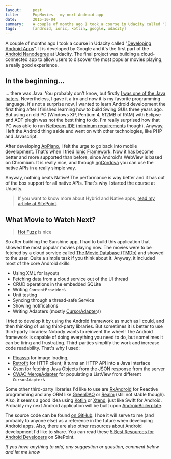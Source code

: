 ```yaml
---
layout:     post
title:      PopMovies - my next Android app
date:       2015-10-04
summary:    A couple of months ago I took a course in Udacity called "Developing Android Apps". It is developed by Google and it's the first part of the Android Nanodegree at Udacity. The final project was building a cloud-connected app to allow users to discover the most popular movies playing, a really good experience.
tags:       [android, ionic, kotlin, google, udacity]
---
```


A couple of months ago I took a course in Udacity called "[Developing Android Apps](https://www.udacity.com/course/developing-android-apps--ud853)". It is developed by Google and it's the first part of the [Android Nanodegree](https://www.udacity.com/course/android-developer-nanodegree--nd801) at Udacity. The final project was building a cloud-connected app to allow users to discover the most popular movies playing, a really good experience.

## In the beginning...
... there was Java. You probably don't know, but firstly [I was one of the Java haters](https://aziflaj.github.io/old-programming-jokes-what-is-wrong-with-them). Nevertheless, I gave it a try and now it is my favorite programming language. It's not a surprise now, I wanted to learn Android development the first thing after I finished learning how to build Swing GUIs three years ago. But using an old PC (Windows XP, Pentium 4, 512MB of RAM) with Eclipse and ADT plugin was not the best thing to do. I'm really surprised how that PC was able to run [Netbeans IDE](https://netbeans.org/) ([miminum requirements](https://netbeans.org/community/releases/70/relnotes.html#system_requirements) though). Anyway, I left the Android thing aside and went on with other technologies, like PHP and Javascript. 

After developing [ApPiano](https://marketplace.firefox.com/app/appiano/), I felt the urge to go back into mobile development. That's when I tried [Ionic Framework](http://ionicframework.com/). Now it has become better and more supported than before, since Android's WebView is based on Chromium. It is really nice, and through [ngCordova](http://ngcordova.com/) you can use the native APIs in a really simple way.

Anyway, nothing beats Native! The performance is way better and it has out of the box support for all native APIs. That's why I started the course at Udacity.

> If you want to know more about Hybrid and Native apps, [read my article at SitePoint](http://www.sitepoint.com/native-vs-hybrid-app-development/). 

## What Movie to Watch Next?
> [Hot Fuzz](http://www.imdb.com/title/tt0425112/) is nice

So after building the Sunshine app, I had to build this application that showed the most popular movies playing now. The movies were to be fetched by a cloud service called [The Movie Database (TMDb)](https://www.themoviedb.org/) and showed to the user. Quite a simple task if you think about it. Anyway, it included most of the core Android skills:

- Using XML for layouts
- Fetching data from a cloud service out of the UI thread
- CRUD operations in the embedded SQLite
- Writing `ContentProvider`s
- Unit testing
- Syncing through a thread-safe Service
- Showing notifications
- Writing Adapters (mostly [CursorAdapter](https://developer.android.com/reference/android/widget/CursorAdapter.html)s)

I tried to develop it by using the Android framework as much as I could, and then thinking of using third-party libraries. But sometimes it is better to use third-party libraries: Nobody wants to reinvent the wheel! The Android framework is capable of doing everything you need to do, but sometimes it can be tiring and frustrating. Third-parties simplify the work and increase code readability. That's why I used:

- [Picasso](https://square.github.io/picasso/) for image loading, 
- [Retrofit](https://square.github.io/retrofit/) for HTTP client; it turns an HTTP API into a Java interface
- [Gson](https://google.github.io/gson/apidocs/) for fetching Java Objects from the JSON response from the server
- [CWAC MergeAdapter](https://github.com/commonsguy/cwac-merge) for populating a ListView from different `CursorAdapter`s

Some other third-party libraries I'd like to use are [RxAndroid](https://github.com/ReactiveX/RxAndroid) for Reactive programming and any ORM like [GreenDAO](http://greendao-orm.com/) or [Realm](https://realm.io/docs/java/latest/) (still not stable though). Also, it seems a good idea using [Kotlin](http://kotlinlang.org/docs/tutorials/kotlin-android.html) or [Xtend](https://www.eclipse.org/xtend/), just like Swift for Android. Probably my next Android application will be built upon [AndroidBoilerplate](https://github.com/hitherejoe/Android-Boilerplate).

The source code can be found [on GitHub](https://github.com/aziflaj/PopMovies). I hoe it will serve to me (and probably to anyone else) as a reference in the future when developing Android apps. Also, there are also other resources about Android development I'd like to share. You can read these [5 Best Resources for Android Developers](http://www.sitepoint.com/5-resources-for-android-developers/) on SitePoint.

_If you have anything to add, any suggestion or question, comment below and let me know_
